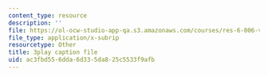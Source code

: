 ```yaml
---
content_type: resource
description: ''
file: https://ol-ocw-studio-app-qa.s3.amazonaws.com/courses/res-6-006-video-demonstrations-in-lasers-and-optics-spring-2008/ac3fbd556dda6d335da825c5533f9afb_mNFRaM-2cvg.srt
file_type: application/x-subrip
resourcetype: Other
title: 3play caption file
uid: ac3fbd55-6dda-6d33-5da8-25c5533f9afb
---
```

